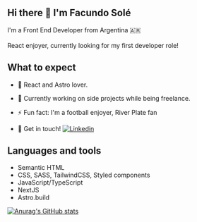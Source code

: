 ## Hi there 👋 I'm Facundo Solé
I'm a Front End Developer from Argentina 🇦🇷 <br/><br/>
React enjoyer, currently looking for my first developer role!

<!--
**facusole/facusole** is a ✨ _special_ ✨ repository because its `README.md` (this file) appears on your GitHub profile.

Here are some ideas to get you started:
-->

## What to expect 

- 🔭  React and Astro lover.

- 🌱 Currently working on side projects while being freelance.

- ⚡ Fun fact: I'm a football enjoyer, River Plate fan

- 💬 Get in touch! [![Linkedin](https://i.stack.imgur.com/gVE0j.png)](https://www.linkedin.com/in/facundo-solé-563305244/)
&nbsp;

## Languages and tools

- Semantic HTML
- CSS, SASS, TailwindCSS, Styled components
- JavaScript/TypeScript
- NextJS
- Astro.build

[![Anurag's GitHub stats](https://github-readme-stats.vercel.app/api?username=facusole)](https://github.com/anuraghazra/github-readme-stats)
